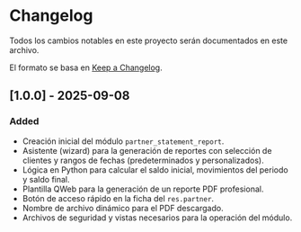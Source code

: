 # Changelog

Todos los cambios notables en este proyecto serán documentados en este archivo.

El formato se basa en [Keep a Changelog](https://keepachangelog.com/en/1.0.0/).

## [1.0.0] - 2025-09-08

### Added

-   Creación inicial del módulo `partner_statement_report`.
-   Asistente (wizard) para la generación de reportes con selección de clientes y rangos de fechas (predeterminados y personalizados).
-   Lógica en Python para calcular el saldo inicial, movimientos del periodo y saldo final.
-   Plantilla QWeb para la generación de un reporte PDF profesional.
-   Botón de acceso rápido en la ficha del `res.partner`.
-   Nombre de archivo dinámico para el PDF descargado.
-   Archivos de seguridad y vistas necesarios para la operación del módulo.